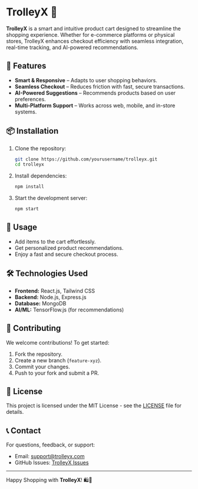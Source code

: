 # TrolleyX 🛒

**TrolleyX** is a smart and intuitive product cart designed to streamline the shopping experience. Whether for e-commerce platforms or physical stores, TrolleyX enhances checkout efficiency with seamless integration, real-time tracking, and AI-powered recommendations.

## 🚀 Features

- **Smart & Responsive** – Adapts to user shopping behaviors.
- **Seamless Checkout** – Reduces friction with fast, secure transactions.
- **AI-Powered Suggestions** – Recommends products based on user preferences.
- **Multi-Platform Support** – Works across web, mobile, and in-store systems.

## 📦 Installation

1. Clone the repository:
   ```sh
   git clone https://github.com/yourusername/trolleyx.git
   cd trolleyx
   ```
2. Install dependencies:
   ```sh
   npm install
   ```
3. Start the development server:
   ```sh
   npm start
   ```

## 🔧 Usage

- Add items to the cart effortlessly.
- Get personalized product recommendations.
- Enjoy a fast and secure checkout process.

## 🛠️ Technologies Used

- **Frontend:** React.js, Tailwind CSS
- **Backend:** Node.js, Express.js
- **Database:** MongoDB
- **AI/ML:** TensorFlow.js (for recommendations)

## 🤝 Contributing

We welcome contributions! To get started:
1. Fork the repository.
2. Create a new branch (`feature-xyz`).
3. Commit your changes.
4. Push to your fork and submit a PR.

## 📜 License

This project is licensed under the MIT License - see the [LICENSE](LICENSE) file for details.

## 📞 Contact

For questions, feedback, or support:
- Email: support@trolleyx.com
- GitHub Issues: [TrolleyX Issues](https://github.com/yourusername/trolleyx/issues)

---

Happy Shopping with **TrolleyX**! 🛍️🚀
